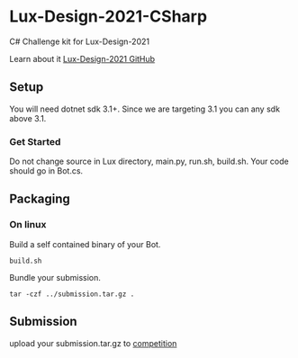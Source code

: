 # Lux-Design-2021-CSharp
C# Challenge kit for Lux-Design-2021

Learn about it [Lux-Design-2021 GitHub](https://github.com/Lux-AI-Challenge/Lux-Design-2021)

## Setup 

You will need dotnet sdk 3.1+. Since we are targeting 3.1 you can any sdk above 3.1.

### Get Started

Do not change source in Lux directory, main.py, run.sh, build.sh. Your code should go in Bot.cs.

## Packaging 

### On linux

Build a self contained binary of your Bot. 

```
build.sh
```

Bundle your submission.

```
tar -czf ../submission.tar.gz .
```

## Submission 

upload your submission.tar.gz to [competition](https://www.kaggle.com/c/lux-ai-2021)